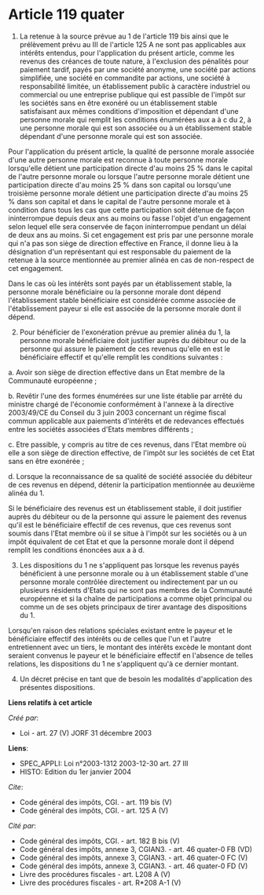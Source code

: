 # Article 119 quater

1. La retenue à la source prévue au 1 de l'article 119 bis ainsi que le prélèvement prévu au III de l'article 125 A ne sont
pas applicables aux intérêts entendus, pour l'application du présent article, comme les revenus des créances de toute nature,
à l'exclusion des pénalités pour paiement tardif, payés par une société anonyme, une société par actions simplifiée, une
société en commandite par actions, une société à responsabilité limitée, un établissement public à caractère industriel ou
commercial ou une entreprise publique qui est passible de l'impôt sur les sociétés sans en être exonéré ou un établissement
stable satisfaisant aux mêmes conditions d'imposition et dépendant d'une personne morale qui remplit les conditions énumérées
aux a à c du 2, à une personne morale qui est son associée ou à un établissement stable dépendant d'une personne morale qui
est son associée.

Pour l'application du présent article, la qualité de personne morale associée d'une autre personne morale est reconnue à
toute personne morale lorsqu'elle détient une participation directe d'au moins 25 % dans le capital de l'autre personne
morale ou lorsque l'autre personne morale détient une participation directe d'au moins 25 % dans son capital ou lorsqu'une
troisième personne morale détient une participation directe d'au moins 25 % dans son capital et dans le capital de l'autre
personne morale et à condition dans tous les cas que cette participation soit détenue de façon ininterrompue depuis deux ans
au moins ou fasse l'objet d'un engagement selon lequel elle sera conservée de façon ininterrompue pendant un délai de deux
ans au moins. Si cet engagement est pris par une personne morale qui n'a pas son siège de direction effective en France, il
donne lieu à la désignation d'un représentant qui est responsable du paiement de la retenue à la source mentionnée au premier
alinéa en cas de non-respect de cet engagement.

Dans le cas où les intérêts sont payés par un établissement stable, la personne morale bénéficiaire ou la personne morale
dont dépend l'établissement stable bénéficiaire est considérée comme associée de l'établissement payeur si elle est associée
de la personne morale dont il dépend.

2. Pour bénéficier de l'exonération prévue au premier alinéa du 1, la personne morale bénéficiaire doit justifier auprès du
débiteur ou de la personne qui assure le paiement de ces revenus qu'elle en est le bénéficiaire effectif et qu'elle remplit
les conditions suivantes :

a. Avoir son siège de direction effective dans un Etat membre de la Communauté européenne ;

b. Revêtir l'une des formes énumérées sur une liste établie par arrêté du ministre chargé de l'économie conformément à
l'annexe à la directive 2003/49/CE du Conseil du 3 juin 2003 concernant un régime fiscal commun applicable aux paiements
d'intérêts et de redevances effectués entre les sociétés associées d'Etats membres différents ;

c. Etre passible, y compris au titre de ces revenus, dans l'Etat membre où elle a son siège de direction effective, de
l'impôt sur les sociétés de cet Etat sans en être exonérée ;

d. Lorsque la reconnaissance de sa qualité de société associée du débiteur de ces revenus en dépend, détenir la participation
mentionnée au deuxième alinéa du 1.

Si le bénéficiaire des revenus est un établissement stable, il doit justifier auprès du débiteur ou de la personne qui assure
le paiement des revenus qu'il est le bénéficiaire effectif de ces revenus, que ces revenus sont soumis dans l'Etat membre où
il se situe à l'impôt sur les sociétés ou à un impôt équivalent de cet Etat et que la personne morale dont il dépend remplit
les conditions énoncées aux a à d.

3. Les dispositions du 1 ne s'appliquent pas lorsque les revenus payés bénéficient à une personne morale ou à un
établissement stable d'une personne morale contrôlée directement ou indirectement par un ou plusieurs résidents d'Etats qui
ne sont pas membres de la Communauté européenne et si la chaîne de participations a comme objet principal ou comme un de ses
objets principaux de tirer avantage des dispositions du 1.

Lorsqu'en raison des relations spéciales existant entre le payeur et le bénéficiaire effectif des intérêts ou de celles que
l'un et l'autre entretiennent avec un tiers, le montant des intérêts excède le montant dont seraient convenus le payeur et le
bénéficiaire effectif en l'absence de telles relations, les dispositions du 1 ne s'appliquent qu'à ce dernier montant.

4. Un décret précise en tant que de besoin les modalités d'application des présentes dispositions.

**Liens relatifs à cet article**

_Créé par_:

  - Loi - art. 27 (V) JORF 31 décembre 2003

**Liens**:

  - SPEC_APPLI: Loi n°2003-1312 2003-12-30 art. 27 III
  - HISTO: Edition du 1er janvier 2004

_Cite_:

  - Code général des impôts, CGI. - art. 119 bis (V)
  - Code général des impôts, CGI. - art. 125 A (V)

_Cité par_:

  - Code général des impôts, CGI. - art. 182 B bis (V)
  - Code général des impôts, annexe 3, CGIAN3. - art. 46 quater-0 FB (VD)
  - Code général des impôts, annexe 3, CGIAN3. - art. 46 quater-0 FC (V)
  - Code général des impôts, annexe 3, CGIAN3. - art. 46 quater-0 FD (V)
  - Livre des procédures fiscales - art. L208 A (V)
  - Livre des procédures fiscales - art. R*208 A-1 (V)
